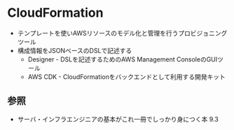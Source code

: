 # CloudFormation
- テンプレートを使いAWSリソースのモデル化と管理を行うプロビジョニングツール
- 構成情報をJSONベースのDSLで記述する
  - Designer - DSLを記述するためのAWS Management ConsoleのGUIツール
  - AWS CDK - CloudFormationをバックエンドとして利用する開発キット

## 参照
- サーバ・インフラエンジニアの基本がこれ一冊でしっかり身につく本 9.3
